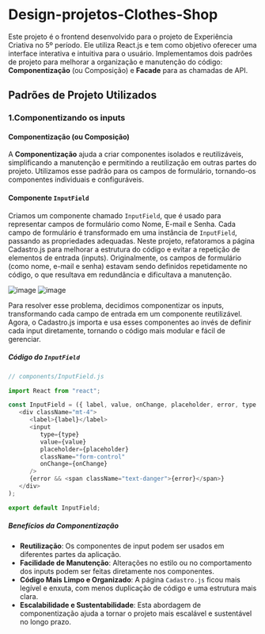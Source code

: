 # Design-projetos-Clothes-Shop
 
Este projeto é o frontend desenvolvido para o projeto de Experiência Criativa no 5º período. Ele utiliza React.js e tem como objetivo oferecer uma interface interativa e intuitiva para o usuário. Implementamos dois padrões de projeto para melhorar a organização e manutenção do código: **Componentização** (ou Composição) e **Facade** para as chamadas de API.

## Padrões de Projeto Utilizados
### 1.Componentizando os inputs
####  Componentização (ou Composição) 

A **Componentização** ajuda a criar componentes isolados e reutilizáveis, simplificando a manutenção e permitindo a reutilização em outras partes do projeto. Utilizamos esse padrão para os campos de formulário, tornando-os componentes individuais e configuráveis.

#### Componente `InputField`

Criamos um componente chamado `InputField`, que é usado para representar campos de formulário como Nome, E-mail e Senha. Cada campo de formulário é transformado em uma instância de `InputField`, passando as propriedades adequadas.
Neste projeto, refatoramos a página Cadastro.js para melhorar a estrutura do código e evitar a repetição de elementos de entrada (inputs). Originalmente, os campos de formulário (como nome, e-mail e senha) estavam sendo definidos repetidamente no código, o que resultava em redundância e dificultava a manutenção.

![image](https://github.com/user-attachments/assets/d933dd5c-b998-415c-b83b-8f6caf49046f)
![image](https://github.com/user-attachments/assets/a7606026-dc24-4275-88e7-3fb970ed603e)

   Para resolver esse problema, decidimos componentizar os inputs, transformando cada campo de entrada em um componente reutilizável. Agora, o Cadastro.js importa e usa esses componentes ao invés de definir cada input diretamente, tornando o código mais modular e fácil de gerenciar.

##### Código do `InputField`

```javascript
// components/InputField.js

import React from "react";

const InputField = ({ label, value, onChange, placeholder, error, type = "text" }) => (
   <div className="mt-4">
      <label>{label}</label>
      <input
         type={type}
         value={value}
         placeholder={placeholder}
         className="form-control"
         onChange={onChange}
      />
      {error && <span className="text-danger">{error}</span>}
   </div>
);

export default InputField;

```
 ##### Benefícios da Componentização

- **Reutilização**: Os componentes de input podem ser usados em diferentes partes da aplicação.
- **Facilidade de Manutenção**: Alterações no estilo ou no comportamento dos inputs podem ser feitas diretamente nos componentes.
- **Código Mais Limpo e Organizado**: A página `Cadastro.js` ficou mais legível e enxuta, com menos duplicação de código e uma estrutura mais clara.
- **Escalabilidade e Sustentabilidade**: Esta abordagem de componentização ajuda a tornar o projeto mais escalável e sustentável no longo prazo.


